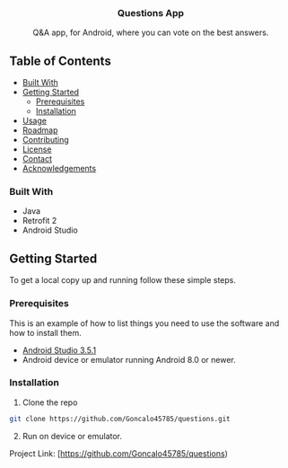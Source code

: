 <!--
*** Thanks for checking out this README Template. If you have a suggestion that would
*** make this better, please fork the repo and create a pull request or simply open
*** an issue with the tag "enhancement".
*** Thanks again! Now go create something AMAZING! :D
***
***
***
*** To avoid retyping too much info. Do a search and replace for the following:
*** github_username, repo, twitter_handle, email
-->

<!-- PROJECT LOGO -->
<br />
<p align="center">
  <h3 align="center">Questions App</h3>

  <p align="center">
   Q&A app, for Android, where you can vote on the best answers.
  </p>
</p>



<!-- TABLE OF CONTENTS -->
## Table of Contents
* [Built With](#built-with)
* [Getting Started](#getting-started)
  * [Prerequisites](#prerequisites)
  * [Installation](#installation)
* [Usage](#usage)
* [Roadmap](#roadmap)
* [Contributing](#contributing)
* [License](#license)
* [Contact](#contact)
* [Acknowledgements](#acknowledgements)



<!-- ABOUT THE PROJECT -->



### Built With

* []()Java
* []()Retrofit 2
* []()Android Studio



<!-- GETTING STARTED -->
## Getting Started

To get a local copy up and running follow these simple steps.

### Prerequisites

This is an example of how to list things you need to use the software and how to install them.
* [Android Studio 3.5.1](https://developer.android.com/studio)
* Android device or emulator running Android 8.0 or newer.

### Installation
 
1. Clone the repo
```sh
git clone https://github.com/Goncalo45785/questions.git
```
2. Run on device or emulator. 




Project Link: [https://github.com/Goncalo45785/questions)
